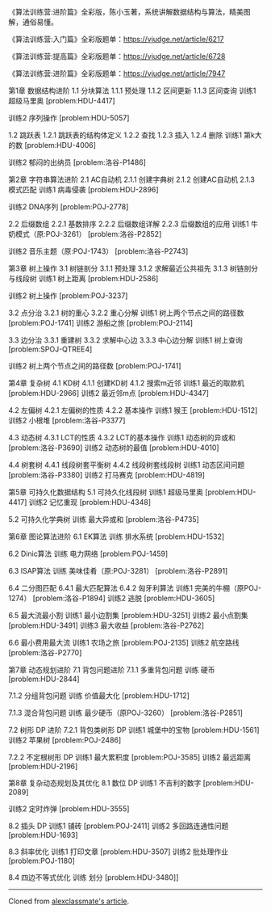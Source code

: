 《算法训练营:进阶篇》全彩版，陈小玉著，系统讲解数据结构与算法，精美图解，通俗易懂。

《算法训练营:入门篇》全彩版题单：https://vjudge.net/article/6217

《算法训练营:提高篇》全彩版题单：https://vjudge.net/article/6728

《算法训练营:进阶篇》全彩版题单：https://vjudge.net/article/7947

第1章 数据结构进阶
1.1 分块算法
1.1.1 预处理
1.1.2 区间更新
1.1.3 区间查询
训练1 超级马里奥
[problem:HDU-4417]

训练2 序列操作
[problem:HDU-5057]

1.2 跳跃表
1.2.1 跳跃表的结构体定义
1.2.2 查找
1.2.3 插入
1.2.4 删除
训练1 第k大的数
[problem:HDU-4006]

训练2 郁闷的出纳员
[problem:洛谷-P1486]

第2章 字符串算法进阶
2.1 AC自动机
2.1.1 创建字典树
2.1.2 创建AC自动机
2.1.3 模式匹配
训练1 病毒侵袭
[problem:HDU-2896]

训练2 DNA序列
[problem:POJ-2778]

2.2 后缀数组
2.2.1 基数排序
2.2.2 后缀数组详解
2.2.3 后缀数组的应用
训练1 牛奶模式（原:POJ-3261）
[problem:洛谷-P2852]

训练2 音乐主题（原:POJ-1743）
[problem:洛谷-P2743]


第3章 树上操作
3.1 树链剖分
3.1.1 预处理
3.1.2 求解最近公共祖先
3.1.3 树链剖分与线段树
训练1 树上距离
[problem:HDU-2586]

训练2 树上操作
[problem:POJ-3237]

3.2 点分治
3.2.1 树的重心
3.2.2 重心分解
训练1 树上两个节点之间的路径数
[problem:POJ-1741]
训练2 游船之旅
[problem:POJ-2114]

3.3 边分治
3.3.1 重建树
3.3.2 求解中心边
3.3.3 中心边分解
训练1 树上查询
[problem:SPOJ-QTREE4]

训练2 树上两个节点之间的路径数
[problem:POJ-1741]

第4章 复杂树
4.1 KD树
4.1.1 创建KD树
4.1.2 搜索m近邻
训练1 最近的取款机
[problem:HDU-2966]
训练2 最近邻m点
[problem:HDU-4347]

4.2 左偏树
4.2.1 左偏树的性质
4.2.2 基本操作
训练1 猴王
[problem:HDU-1512]
训练2 小根堆
[problem:洛谷-P3377]

4.3 动态树
4.3.1 LCT的性质
4.3.2 LCT的基本操作
训练1 动态树的异或和
[problem:洛谷-P3690]
训练2 动态树的最值
[problem:HDU-4010]

4.4 树套树
4.4.1 线段树套平衡树
4.4.2 线段树套线段树
训练1 动态区间问题
[problem:洛谷-P3380]
训练2 打马赛克
[problem:HDU-4819]

第5章 可持久化数据结构
5.1 可持久化线段树
训练1 超级马里奥
[problem:HDU-4417]
训练2 记忆重现
[problem:HDU-4348]

5.2 可持久化学典树
训练 最大异或和
[problem:洛谷-P4735]

第6章 图论算法进阶
6.1 EK算法
训练 排水系统
[problem:HDU-1532]

6.2 Dinic算法
训练 电力网络
[problem:POJ-1459]

6.3 ISAP算法
训练 美味佳肴（原:POJ-3281）
[problem:洛谷-P2891]

6.4 二分图匹配
6.4.1 最大匹配算法
6.4.2 匈牙利算法
训练1 完美的牛棚（原POJ-1274）
[problem:洛谷-P1894]
训练2 逃脱
[problem:HDU-3605]

6.5 最大流最小割
训练1 最小边割集
[problem:HDU-3251]
训练2 最小点割集
[problem:HDU-3491]
训练3 最大收益
[problem:洛谷-P2762]

6.6 最小费用最大流
训练1 农场之旅
[problem:POJ-2135]
训练2 航空路线
[problem:洛谷-P2770]

第7章 动态规划进阶
7.1 背包问题进阶
7.1.1 多重背包问题
训练 硬币
[problem:HDU-2844]


7.1.2 分组背包问题
训练 价值最大化
[problem:HDU-1712]

7.1.3 混合背包问题
训练 最少硬币（原POJ-3260）
[problem:洛谷-P2851]

7.2 树形 DP 进阶
7.2.1 背包类树形 DP
训练1 城堡中的宝物
[problem:HDU-1561]
训练2 苹果树
[problem:POJ-2486]

7.2.2 不定根树形 DP
训练1 最大累积度
[problem:POJ-3585]
训练2 最远距离
[problem:HDU-2196]

第8章 复杂动态规划及其优化
8.1 数位 DP
训练1 不吉利的数字
[problem:HDU-2089]

训练2 定时炸弹
[problem:HDU-3555]

8.2 插头 DP
训练1 铺砖
[problem:POJ-2411]
训练2 多回路连通性问题
[problem:HDU-1693]

8.3 斜率优化
训练1 打印文章
[problem:HDU-3507]
训练2 批处理作业
[problem:POJ-1180]

8.4 四边不等式优化
训练 划分
[problem:HDU-3480]]


<hr><p>Cloned from <a href='https://vjudge.net/article/create?from=7947' target='_blank'>alexclassmate's article</a>.</p>